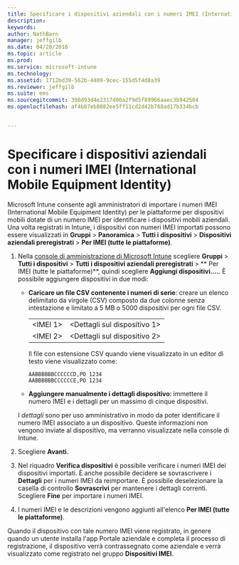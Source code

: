 ```yaml
---
title: Specificare i dispositivi aziendali con i numeri IMEI (International Mobile Equipment Identity) | Microsoft Intune
description: 
keywords: 
author: NathBarn
manager: jeffgilb
ms.date: 04/28/2016
ms.topic: article
ms.prod: 
ms.service: microsoft-intune
ms.technology: 
ms.assetid: 1712bd39-562b-4409-9cec-155d5f4d8a39
ms.reviewer: jeffgilb
ms.suite: ems
ms.sourcegitcommit: 398d93d4e2317d00a2f9d5f89966aaec3b942504
ms.openlocfilehash: af4b87eb8082ee5ff11cd2d42b788ad17b334bcb


---
```


# Specificare i dispositivi aziendali con i numeri IMEI (International Mobile Equipment Identity)
Microsoft Intune consente agli amministratori di importare i numeri IMEI (International Mobile Equipment Identity) per le piattaforme per dispositivi mobili dotate di un numero IMEI per identificare i dispositivi mobili aziendali. Una volta registrati in Intune, i dispositivi con numeri IMEI importati possono essere visualizzati in **Gruppi** > **Panoramica** > **Tutti i dispositivi** > **Dispositivi aziendali preregistrati** > **Per IMEI (tutte le piattaforme)**.

1. Nella [console di amministrazione di Microsoft Intune](http://manage.microsoft.com) scegliere **Gruppi** &gt; **Tutti i dispositivi** &gt; **Tutti i dispositivi aziendali preregistrati** &gt; ** Per IMEI (tutte le piattaforme)**, quindi scegliere **Aggiungi dispositivi....**. È possibile aggiungere dispositivi in due modi:

    -   **Caricare un file CSV contenente i numeri di serie**: creare un elenco delimitato da virgole (CSV) composto da due colonne senza intestazione e limitato a 5 MB o 5000 dispositivi per ogni file CSV.

        |||
        |-|-|
        |&lt;IMEI 1&gt;|&lt;Dettagli sul dispositivo 1&gt;|
        |&lt;IMEI 2&gt;|&lt;Dettagli sul dispositivo 2&gt;|
        Il file con estensione CSV quando viene visualizzato in un editor di testo viene visualizzato come:

        ```
        AABBBBBBCCCCCCD,PO 1234
        AABBBBBBCCCCCCE,PO 1234
        ```

    -   **Aggiungere manualmente i dettagli dispositivo**: immettere il numero IMEI e i dettagli per un massimo di cinque dispositivi.

   I *dettagli* sono per uso amministrativo in modo da poter identificare il numero IMEI associato a un dispositivo. Queste informazioni non vengono inviate al dispositivo, ma verranno visualizzate nella console di Intune.

2.   Scegliere **Avanti**.
3.  Nel riquadro **Verifica dispositivi** è possibile verificare i numeri IMEI dei dispositivi importati. È anche possibile decidere se sovrascrivere i **Dettagli** per i numeri IMEI da reimportare. È possibile deselezionare la casella di controllo **Sovrascrivi** per mantenere i dettagli correnti. Scegliere **Fine** per importare i numeri IMEI.
4.  I numeri IMEI e le descrizioni vengono aggiunti all'elenco **Per IMEI (tutte le piattaforme)**.

Quando il dispositivo con tale numero IMEI viene registrato, in genere quando un utente installa l'app Portale aziendale e completa il processo di registrazione, il dispositivo verrà contrassegnato come aziendale e verrà visualizzato come registrato nel gruppo **Dispositivi IMEI**.



<!--HONumber=Jun16_HO3-->


